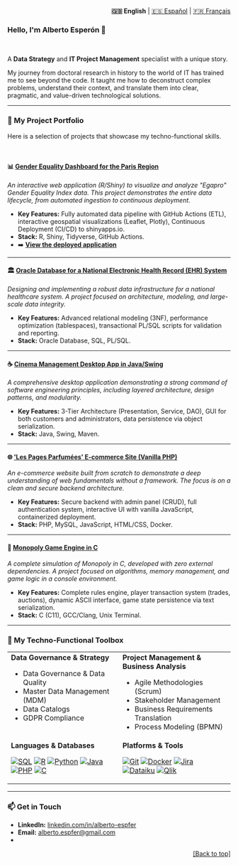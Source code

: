 <div id="top"></div>
<p align="right">
  <strong>🇬🇧 English</strong> | 
  <a href="README_es.md">🇪🇸 Español</a> | 
  <a href="README_fr.md">🇫🇷 Français</a>
</p>

### Hello, I'm Alberto Esperón 👋

<br>

A **Data Strategy** and **IT Project Management** specialist with a unique story. 

My journey from doctoral research in history to the world of IT has trained me to see beyond the code. It taught me how to deconstruct complex problems, understand their context, and translate them into clear, pragmatic, and value-driven technological solutions.

---

### 🚀 My Project Portfolio

Here is a selection of projects that showcase my techno-functional skills.

<br>

#### 📊 [Gender Equality Dashboard for the Paris Region](https://github.com/Alespfer/barometre-parite-idf)
*An interactive web application (R/Shiny) to visualize and analyze "Egapro" Gender Equality Index data. This project demonstrates the entire data lifecycle, from automated ingestion to continuous deployment.*
*   **Key Features:** Fully automated data pipeline with GitHub Actions (ETL), interactive geospatial visualizations (Leaflet, Plotly), Continuous Deployment (CI/CD) to shinyapps.io.
*   **Stack:** R, Shiny, Tidyverse, GitHub Actions.
*   ➡️ **[View the deployed application](https://alespfer.shinyapps.io/barometre-parite-idf/)**

---

#### 🏛️ [Oracle Database for a National Electronic Health Record (EHR) System](https://github.com/Alespfer/DMI-Oracle-Database-Architecture-for-a-National-Health-Record-System)
*Designing and implementing a robust data infrastructure for a national healthcare system. A project focused on architecture, modeling, and large-scale data integrity.*
*   **Key Features:** Advanced relational modeling (3NF), performance optimization (tablespaces), transactional PL/SQL scripts for validation and reporting.
*   **Stack:** Oracle Database, SQL, PL/SQL.

---

#### ☕ [Cinema Management Desktop App in Java/Swing](https://github.com/Alespfer/cinema-management-app)
*A comprehensive desktop application demonstrating a strong command of software engineering principles, including layered architecture, design patterns, and modularity.*
*   **Key Features:** 3-Tier Architecture (Presentation, Service, DAO), GUI for both customers and administrators, data persistence via object serialization.
*   **Stack:** Java, Swing, Maven.

---

#### 🌐 ['Les Pages Parfumées' E-commerce Site (Vanilla PHP)](https://github.com/Alespfer/pages-parfumees-pise-2025)
*An e-commerce website built from scratch to demonstrate a deep understanding of web fundamentals without a framework. The focus is on a clean and secure backend architecture.*
*   **Key Features:** Secure backend with admin panel (CRUD), full authentication system, interactive UI with vanilla JavaScript, containerized deployment.
*   **Stack:** PHP, MySQL, JavaScript, HTML/CSS, Docker.

---

#### 🎲 [Monopoly Game Engine in C](https://github.com/Alespfer/monopoly-pise-2025)
*A complete simulation of Monopoly in C, developed with zero external dependencies. A project focused on algorithms, memory management, and game logic in a console environment.*
*   **Key Features:** Complete rules engine, player transaction system (trades, auctions), dynamic ASCII interface, game state persistence via text serialization.
*   **Stack:** C (C11), GCC/Clang, Unix Terminal.

---

### 🔧 My Techno-Functional Toolbox

<table>
  <tr>
    <td valign="top" width="50%">
      <strong>Data Governance & Strategy</strong>
      <ul>
        <li>Data Governance & Data Quality</li>
        <li>Master Data Management (MDM)</li>
        <li>Data Catalogs</li>
        <li>GDPR Compliance</li>
      </ul>
    </td>
    <td valign="top" width="50%">
      <strong>Project Management & Business Analysis</strong>
      <ul>
        <li>Agile Methodologies (Scrum)</li>
        <li>Stakeholder Management</li>
        <li>Business Requirements Translation</li>
        <li>Process Modeling (BPMN)</li>
      </ul>
    </td>
  </tr>
  <tr>
    <td valign="top" width="50%">
      <strong>Languages & Databases</strong>
      <p align="left">
        <a href="#"><img alt="SQL" src="https://img.shields.io/badge/SQL-005C84?style=for-the-badge&logo=sql&logoColor=white"></a>
        <a href="#"><img alt="R" src="https://img.shields.io/badge/R-276DC3?style=for-the-badge&logo=r&logoColor=white"></a>
        <a href="#"><img alt="Python" src="https://img.shields.io/badge/Python-3776AB?style=for-the-badge&logo=python&logoColor=white"></a>
        <a href="#"><img alt="Java" src="https://img.shields.io/badge/Java-ED8B00?style=for-the-badge&logo=java&logoColor=white"></a>
        <a href="#"><img alt="PHP" src="https://img.shields.io/badge/PHP-777BB4?style=for-the-badge&logo=php&logoColor=white"></a>
        <a href="#"><img alt="C" src="https://img.shields.io/badge/C-A8B9CC?style=for-the-badge&logo=c&logoColor=white"></a>
      </p>
    </td>
    <td valign="top" width="50%">
      <strong>Platforms & Tools</strong>
      <p align="left">
        <a href="#"><img alt="Git" src="https://img.shields.io/badge/Git-F05032?style=for-the-badge&logo=git&logoColor=white"></a>
        <a href="#"><img alt="Docker" src="https://img.shields.io/badge/Docker-2496ED?style=for-the-badge&logo=docker&logoColor=white"></a>
        <a href="#"><img alt="Jira" src="https://img.shields.io/badge/Jira-0052CC?style=for-the-badge&logo=jira&logoColor=white"></a>
        <a href="#"><img alt="Dataiku" src="https://img.shields.io/badge/Dataiku-2AB1AC?style=for-the-badge&logo=dataiku&logoColor=white"></a>
        <a href="#"><img alt="Qlik" src="https://img.shields.io/badge/Qlik-009848?style=for-the-badge&logo=qlik&logoColor=white"></a>
      </p>
    </td>
  </tr>
</table>

---

### 📫 Get in Touch

*   **LinkedIn:** [linkedin.com/in/alberto-espfer](https://www.linkedin.com/in/alberto-espfer)
*   **Email:** alberto.espfer@gmail.com
*   
<p align="right"><a href="#top">[Back to top]</a></p>
